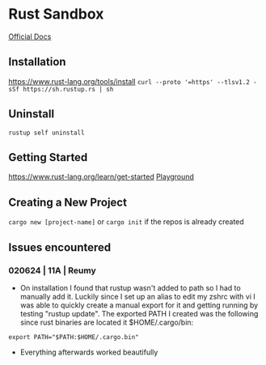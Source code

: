 # Rust Sandbox

[Official Docs](https://www.rust-lang.org/)

## Installation
https://www.rust-lang.org/tools/install
`curl --proto '=https' --tlsv1.2 -sSf https://sh.rustup.rs | sh`

## Uninstall
`rustup self uninstall`

## Getting Started
https://www.rust-lang.org/learn/get-started
[ Playground ](https://play.rust-lang.org/?version=stable&mode=debug&edition=2021)

## Creating a New Project
`cargo new [project-name]` 
or
`cargo init` if the repos is already created

## Issues encountered
### 020624 | 11A | Reumy
- On installation I found that rustup wasn't added to path so I had to manually add it. Luckily since I set up an alias to edit my zshrc with vi I was able to quickly create a manual export for it and getting running by testing "rustup update". The exported PATH I created was the following since rust binaries are located it $HOME/.cargo/bin: 

`export PATH="$PATH:$HOME/.cargo.bin"`

- Everything afterwards worked beautifully